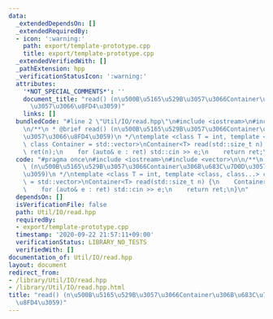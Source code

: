 ```yaml
---
data:
  _extendedDependsOn: []
  _extendedRequiredBy:
  - icon: ':warning:'
    path: export/template-prototype.cpp
    title: export/template-prototype.cpp
  _extendedVerifiedWith: []
  _pathExtension: hpp
  _verificationStatusIcon: ':warning:'
  attributes:
    '*NOT_SPECIAL_COMMENTS*': ''
    document_title: "read() (n\u500B\u5165\u529B\u3057\u3066Container\u306B\u683C\u7D0D\
      \u3057\u3066\u8FD4\u3059)"
    links: []
  bundledCode: "#line 2 \"Util/IO/read.hpp\"\n#include <iostream>\n#include <vector>\n\
    \n/**\n * @brief read() (n\u500B\u5165\u529B\u3057\u3066Container\u306B\u683C\u7D0D\
    \u3057\u3066\u8FD4\u3059)\n */\ntemplate <class T = int, template <class, class...>\
    \ class Container = std::vector>\nContainer<T> read(std::size_t n) {\n    Container<T>\
    \ ret(n);\n    for (auto& e : ret) std::cin >> e;\n    return ret;\n}\n"
  code: "#pragma once\n#include <iostream>\n#include <vector>\n\n/**\n * @brief read()\
    \ (n\u500B\u5165\u529B\u3057\u3066Container\u306B\u683C\u7D0D\u3057\u3066\u8FD4\
    \u3059)\n */\ntemplate <class T = int, template <class, class...> class Container\
    \ = std::vector>\nContainer<T> read(std::size_t n) {\n    Container<T> ret(n);\n\
    \    for (auto& e : ret) std::cin >> e;\n    return ret;\n}\n"
  dependsOn: []
  isVerificationFile: false
  path: Util/IO/read.hpp
  requiredBy:
  - export/template-prototype.cpp
  timestamp: '2020-09-22 21:57:11+09:00'
  verificationStatus: LIBRARY_NO_TESTS
  verifiedWith: []
documentation_of: Util/IO/read.hpp
layout: document
redirect_from:
- /library/Util/IO/read.hpp
- /library/Util/IO/read.hpp.html
title: "read() (n\u500B\u5165\u529B\u3057\u3066Container\u306B\u683C\u7D0D\u3057\u3066\
  \u8FD4\u3059)"
---
```

